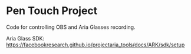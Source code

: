 # Pen Touch Project
Code for controlling OBS and Aria Glasses recording.

Aria Glass SDK: https://facebookresearch.github.io/projectaria_tools/docs/ARK/sdk/setup

